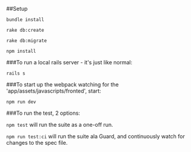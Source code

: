 ##Setup

```bundle install```

```rake db:create```

```rake db:migrate```

```npm install```


###To run a local rails server - it's just like normal:

```rails s```

###To start up the webpack watching for the 'app/assets/javascripts/fronted', start:

```npm run dev```

###To run the test, 2 options:

```npm test``` will run the suite as a one-off run.

```npm run test:ci``` will run the suite ala Guard, and continuously watch for changes to the spec file.

